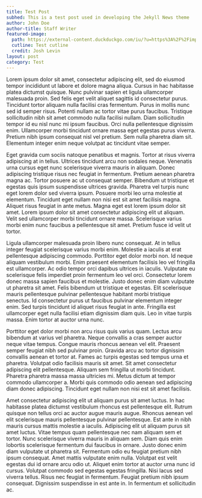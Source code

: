 ```yaml
---
title: Test Post
subhed: This is a test post used in developing the Jekyll News theme
author: John Doe
author-title: Staff Writer
featured-image: 
  path: https://external-content.duckduckgo.com/iu/?u=https%3A%2F%2Fimprimis.hillsdale.edu%2Fwp-content%2Fuploads%2F1974%2F02%2FStack-of-Old-Newspapers.jpg&f=1&nofb=1&ipt=ca0d9786e63f70d482c378382dc08e047b69768e1a7d58338a83aa0bd00b1eaa&ipo=images
  cutline: Test cutline
  credit: Josh Levin
layout: post
category: Test
---
```


Lorem ipsum dolor sit amet, consectetur adipiscing elit, sed do eiusmod tempor incididunt ut labore et dolore magna aliqua. Cursus in hac habitasse platea dictumst quisque. Nunc pulvinar sapien et ligula ullamcorper malesuada proin. Sed felis eget velit aliquet sagittis id consectetur purus. Tincidunt tortor aliquam nulla facilisi cras fermentum. Purus in mollis nunc sed id semper risus. Potenti nullam ac tortor vitae purus faucibus. Tristique sollicitudin nibh sit amet commodo nulla facilisi nullam. Diam sollicitudin tempor id eu nisl nunc mi ipsum faucibus. Orci nulla pellentesque dignissim enim. Ullamcorper morbi tincidunt ornare massa eget egestas purus viverra. Pretium nibh ipsum consequat nisl vel pretium. Sem nulla pharetra diam sit. Elementum integer enim neque volutpat ac tincidunt vitae semper.

Eget gravida cum sociis natoque penatibus et magnis. Tortor at risus viverra adipiscing at in tellus. Ultrices tincidunt arcu non sodales neque. Venenatis urna cursus eget nunc scelerisque viverra mauris in aliquam. Donec adipiscing tristique risus nec feugiat in fermentum. Pretium aenean pharetra magna ac. Tortor posuere ac ut consequat semper. Bibendum ut tristique et egestas quis ipsum suspendisse ultrices gravida. Pharetra vel turpis nunc eget lorem dolor sed viverra ipsum. Posuere morbi leo urna molestie at elementum. Tincidunt eget nullam non nisi est sit amet facilisis magna. Aliquet risus feugiat in ante metus. Magna eget est lorem ipsum dolor sit amet. Lorem ipsum dolor sit amet consectetur adipiscing elit ut aliquam. Velit sed ullamcorper morbi tincidunt ornare massa. Scelerisque varius morbi enim nunc faucibus a pellentesque sit amet. Pretium fusce id velit ut tortor.

Ligula ullamcorper malesuada proin libero nunc consequat. At in tellus integer feugiat scelerisque varius morbi enim. Molestie a iaculis at erat pellentesque adipiscing commodo. Porttitor eget dolor morbi non. Id neque aliquam vestibulum morbi. Enim praesent elementum facilisis leo vel fringilla est ullamcorper. Ac odio tempor orci dapibus ultrices in iaculis. Vulputate eu scelerisque felis imperdiet proin fermentum leo vel orci. Consectetur lorem donec massa sapien faucibus et molestie. Justo donec enim diam vulputate ut pharetra sit amet. Felis bibendum ut tristique et egestas. Elit scelerisque mauris pellentesque pulvinar pellentesque habitant morbi tristique senectus. Id consectetur purus ut faucibus pulvinar elementum integer enim. Sed turpis tincidunt id aliquet risus feugiat in ante. Fringilla est ullamcorper eget nulla facilisi etiam dignissim diam quis. Leo in vitae turpis massa. Enim tortor at auctor urna nunc.

Porttitor eget dolor morbi non arcu risus quis varius quam. Lectus arcu bibendum at varius vel pharetra. Neque convallis a cras semper auctor neque vitae tempus. Congue mauris rhoncus aenean vel elit. Praesent semper feugiat nibh sed pulvinar proin. Gravida arcu ac tortor dignissim convallis aenean et tortor at. Fames ac turpis egestas sed tempus urna et pharetra. Volutpat odio facilisis mauris sit amet. Sit amet consectetur adipiscing elit pellentesque. Aliquam sem fringilla ut morbi tincidunt. Pharetra pharetra massa massa ultricies mi. Metus dictum at tempor commodo ullamcorper a. Morbi quis commodo odio aenean sed adipiscing diam donec adipiscing. Tincidunt eget nullam non nisi est sit amet facilisis.

Amet consectetur adipiscing elit ut aliquam purus sit amet luctus. In hac habitasse platea dictumst vestibulum rhoncus est pellentesque elit. Rutrum quisque non tellus orci ac auctor augue mauris augue. Rhoncus aenean vel elit scelerisque mauris pellentesque pulvinar pellentesque. Est ante in nibh mauris cursus mattis molestie a iaculis. Adipiscing elit ut aliquam purus sit amet luctus. Vitae tempus quam pellentesque nec nam aliquam sem et tortor. Nunc scelerisque viverra mauris in aliquam sem. Diam quis enim lobortis scelerisque fermentum dui faucibus in ornare. Justo donec enim diam vulputate ut pharetra sit. Fermentum odio eu feugiat pretium nibh ipsum consequat. Amet mattis vulputate enim nulla. Volutpat est velit egestas dui id ornare arcu odio ut. Aliquet enim tortor at auctor urna nunc id cursus. Volutpat commodo sed egestas egestas fringilla. Nisi lacus sed viverra tellus. Risus nec feugiat in fermentum. Feugiat pretium nibh ipsum consequat. Dignissim suspendisse in est ante in. In fermentum et sollicitudin ac.